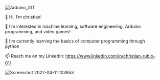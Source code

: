 
![Arduino_GIT](https://user-images.githubusercontent.com/98237169/179842025-045304b0-26db-4a49-8da2-654409891787.jpg)


👋 Hi, I’m christian!

👀 I’m interested in machine learning, software engineering, Arduino programming, and video games!

🌱 I’m currently learning the basics of computer programming through python

📫 Reach me on my LinkedIn: https://www.linkedin.com/in/christian-rubio-01/





![Screenshot 2022-04-11 103953](https://user-images.githubusercontent.com/98237169/179840433-f7ac0f9b-6340-40b7-a45f-6f13b1539b5e.png)
<!---
c-rubio/c-rubio is a ✨ special ✨ repository because its `README.md` (this file) appears on your GitHub profile.
You can click the Preview link to take a look at your changes.
--->
